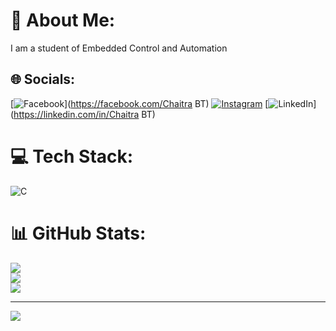 # 💫 About Me:
I am a student of Embedded Control and Automation


## 🌐 Socials:
[![Facebook](https://img.shields.io/badge/Facebook-%231877F2.svg?logo=Facebook&logoColor=white)](https://facebook.com/Chaitra BT) [![Instagram](https://img.shields.io/badge/Instagram-%23E4405F.svg?logo=Instagram&logoColor=white)](https://instagram.com/Chai.tra_29) [![LinkedIn](https://img.shields.io/badge/LinkedIn-%230077B5.svg?logo=linkedin&logoColor=white)](https://linkedin.com/in/Chaitra BT) 

# 💻 Tech Stack:
![C](https://img.shields.io/badge/c-%2300599C.svg?style=for-the-badge&logo=c&logoColor=white)
# 📊 GitHub Stats:
![](https://github-readme-stats.vercel.app/api?username=ChaitraBT029&theme=onedark&hide_border=true&include_all_commits=false&count_private=false)<br/>
![](https://github-readme-streak-stats.herokuapp.com/?user=ChaitraBT029&theme=onedark&hide_border=true)<br/>
![](https://github-readme-stats.vercel.app/api/top-langs/?username=ChaitraBT029&theme=onedark&hide_border=true&include_all_commits=false&count_private=false&layout=compact)

---
[![](https://visitcount.itsvg.in/api?id=ChaitraBT029&icon=0&color=0)](https://visitcount.itsvg.in)

<!-- Proudly created with GPRM ( https://gprm.itsvg.in ) -->
